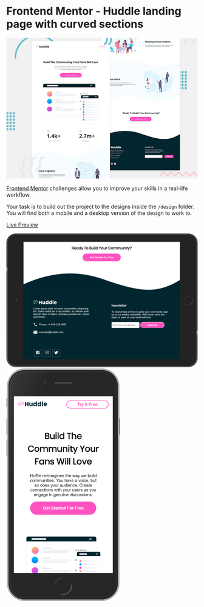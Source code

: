 # Frontend Mentor - Huddle landing page with curved sections

![Header/intro section for the Huddle landing page with curved sections](./design/desktop-preview.jpg)

[Frontend Mentor](https://www.frontendmentor.io) challenges allow you to improve your skills in a real-life workflow.

Your task is to build out the project to the designs inside the `/design` folder. You will find both a mobile and a desktop version of the design to work to. 

[Live Preview](https://iris-anghel.github.io/Frontendmentor-Huddle-Landing-Page/)

<img src="./images/iPad.png" width="700px"/>

<img src="./images/iPhone.png" width="300px"/>


